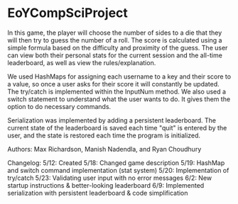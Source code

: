 # EoYCompSciProject
In this game, the player will choose the number of sides to a die that they will then try to guess the number of a roll. The score is calculated using a simple formula based on the difficulty and proximity of the guess. The user can view both their personal stats for the current session and the all-time leaderboard, as well as view the rules/explanation.

We used HashMaps for assigning each username to a key and their score to a value, so once a user asks for their score it will constantly be updated. The try/catch is implemented within the InputNum method. We also used a switch statement to understand what the user wants to do. It gives them the option to do necessary commands. 

Serialization was implemented by adding a persistent leaderboard. The current state of the leaderboard is saved each time "quit" is entered by the user, and the state is restored each time the program is initialized.

Authors: Max Richardson, Manish Nadendla, and Ryan Choudhury

Changelog:
5/12: Created
5/18: Changed game description
5/19: HashMap and switch command implementation (stat system)
5/20: Implementation of try/catch 
5/23: Validating user input with no error messages
6/2: New startup instructions & better-looking leaderboard
6/9: Implemented serialization with persistent leaderboard & code simplification